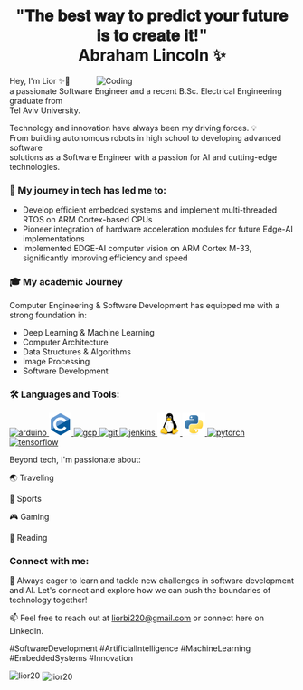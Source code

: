 <h1 align="center">"𝐓𝐡𝐞 𝐛𝐞𝐬𝐭 𝐰𝐚𝐲 𝐭𝐨 𝐩𝐫𝐞𝐝𝐢𝐜𝐭 𝐲𝐨𝐮𝐫 𝐟𝐮𝐭𝐮𝐫𝐞 𝐢𝐬 𝐭𝐨 𝐜𝐫𝐞𝐚𝐭𝐞 𝐢𝐭!" <br> Abraham Lincoln ✨</h1>
<img align="right" alt="Coding" width="350" src="https://cdn.dribbble.com/users/286354/screenshots/1207913/media/209d6cf5313cb0b05508202b8212f501.gif">

Hey, I'm Lior ✨🙋 <br>a passionate Software Engineer and a recent B.Sc. Electrical Engineering graduate from <br>Tel Aviv University.

Technology and innovation have always been my driving forces. 💡 <br>From building autonomous robots in high school to developing advanced software <br>solutions as a Software Engineer with a passion for AI and cutting-edge technologies.

<h3 align="left">🔬 My journey in tech has led me to:</h3>
 <ul>
  <li>Develop efficient embedded systems and implement multi-threaded RTOS on ARM Cortex-based CPUs</li>
  <li>Pioneer integration of hardware acceleration modules for future Edge-AI implementations</li>
  <li>Implemented EDGE-AI computer vision on ARM Cortex M-33, significantly improving efficiency and speed</li>
</ul>

 <h3 align="left">🎓 My academic Journey </h3>

Computer Engineering & Software Development has equipped me with a strong foundation in:
 <ul>
  <li>Deep Learning & Machine Learning</li>
  <li>Computer Architecture</li>
  <li>Data Structures & Algorithms</li>
  <li>Image Processing</li>
  <li>Software Development</li>
</ul>

<h3 align="left">🛠️ Languages and Tools:</h3>
<p align="left"> <a href="https://www.arduino.cc/" target="_blank" rel="noreferrer"> <img src="https://cdn.worldvectorlogo.com/logos/arduino-1.svg" alt="arduino" width="40" height="40"/> </a> <a href="https://www.cprogramming.com/" target="_blank" rel="noreferrer"> <img src="https://raw.githubusercontent.com/devicons/devicon/master/icons/c/c-original.svg" alt="c" width="40" height="40"/> </a> <a href="https://cloud.google.com" target="_blank" rel="noreferrer"> <img src="https://www.vectorlogo.zone/logos/google_cloud/google_cloud-icon.svg" alt="gcp" width="40" height="40"/> </a> <a href="https://git-scm.com/" target="_blank" rel="noreferrer"> <img src="https://www.vectorlogo.zone/logos/git-scm/git-scm-icon.svg" alt="git" width="40" height="40"/> </a> <a href="https://www.jenkins.io" target="_blank" rel="noreferrer"> <img src="https://www.vectorlogo.zone/logos/jenkins/jenkins-icon.svg" alt="jenkins" width="40" height="40"/> </a> <a href="https://www.linux.org/" target="_blank" rel="noreferrer"> <img src="https://raw.githubusercontent.com/devicons/devicon/master/icons/linux/linux-original.svg" alt="linux" width="40" height="40"/> </a> <a href="https://www.python.org" target="_blank" rel="noreferrer"> <img src="https://raw.githubusercontent.com/devicons/devicon/master/icons/python/python-original.svg" alt="python" width="40" height="40"/> </a> <a href="https://pytorch.org/" target="_blank" rel="noreferrer"> <img src="https://www.vectorlogo.zone/logos/pytorch/pytorch-icon.svg" alt="pytorch" width="40" height="40"/> </a> <a href="https://www.tensorflow.org" target="_blank" rel="noreferrer"> <img src="https://www.vectorlogo.zone/logos/tensorflow/tensorflow-icon.svg" alt="tensorflow" width="40" height="40"/> </a> </p>


Beyond tech, I'm passionate about:

🌏 Traveling

🏀 Sports

🎮 Gaming

📖 Reading

<h3 align="left">Connect with me:</h3>
<p align="left">
</p>

🌟 Always eager to learn and tackle new challenges in software development and AI. Let's connect and explore how we can push the boundaries of technology together!

📫 Feel free to reach out at liorbi220@gmail.com or connect here on LinkedIn.

#SoftwareDevelopment #ArtificialIntelligence #MachineLearning #EmbeddedSystems #Innovation

<p><img align="left" src="https://github-readme-stats.vercel.app/api/top-langs?username=lior20&show_icons=true&locale=en&layout=compact" alt="lior20" /></p>

<p>&nbsp;<img align="center" src="https://github-readme-stats.vercel.app/api?username=lior20&show_icons=true&locale=en" alt="lior20" /></p>


